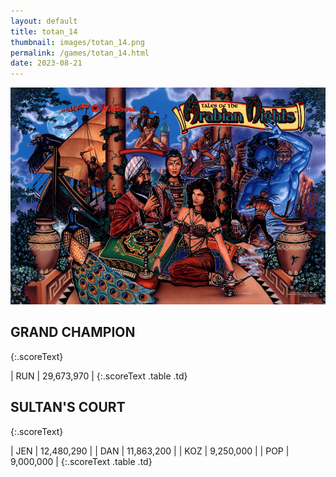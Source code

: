```yaml
---
layout: default
title: totan_14
thumbnail: images/totan_14.png
permalink: /games/totan_14.html
date: 2023-08-21
---
```


<img src="../images/totan_14.png" class="gameThumbnail img-fluid mx-auto align-middle"></a>
## GRAND CHAMPION
{:.scoreText}

| RUN | 29,673,970 | 
{:.scoreText .table .td}

## SULTAN'S COURT
{:.scoreText}

| JEN | 12,480,290 | 
| DAN | 11,863,200 | 
| KOZ | 9,250,000 | 
| POP | 9,000,000 | 
{:.scoreText .table .td}
